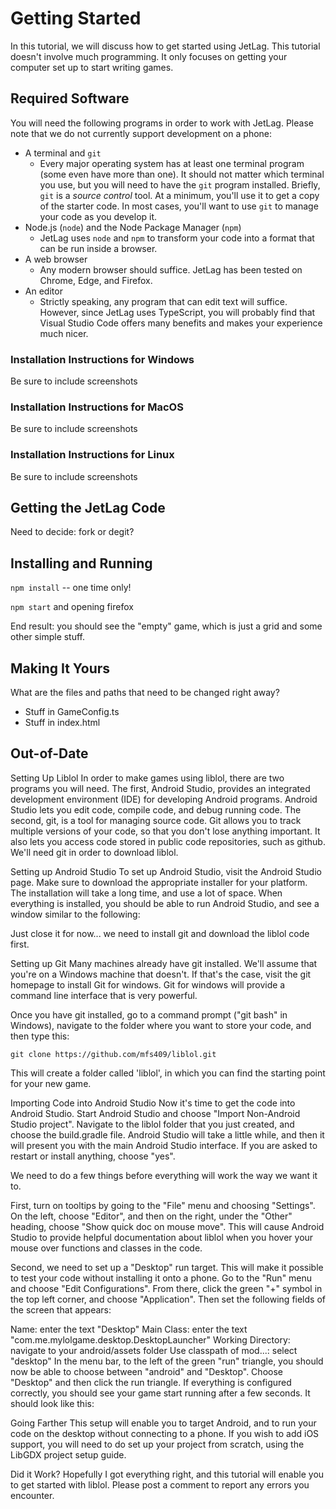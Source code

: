 # Getting Started

In this tutorial, we will discuss how to get started using JetLag.  This
tutorial doesn't involve much programming.  It only focuses on getting your
computer set up to start writing games.

## Required Software

You will need the following programs in order to work with JetLag.  Please note
that we do not currently support development on a phone:

- A terminal and `git`
    - Every major operating system has at least one terminal program (some even
      have more than one).  It should not matter which terminal you use, but you
      will need to have the `git` program installed.  Briefly, `git` is a
      *source control* tool.  At a minimum, you'll use it to get a copy of the
      starter code.  In most cases, you'll want to use `git` to manage your code
      as you develop it.
- Node.js (`node`) and the Node Package Manager (`npm`)
    - JetLag uses `node` and `npm` to transform your code into a format that can
      be run inside a browser.
- A web browser
    - Any modern browser should suffice.  JetLag has been tested on Chrome,
      Edge, and Firefox.
- An editor
    - Strictly speaking, any program that can edit text will suffice.  However,
      since JetLag uses TypeScript, you will probably find that Visual Studio
      Code offers many benefits and makes your experience much nicer.

### Installation Instructions for Windows

Be sure to include screenshots

### Installation Instructions for MacOS

Be sure to include screenshots

### Installation Instructions for Linux

Be sure to include screenshots

## Getting the JetLag Code

Need to decide: fork or degit?

## Installing and Running

`npm install` -- one time only!

`npm start` and opening firefox

End result: you should see the "empty" game, which is just a grid and some other
simple stuff.

## Making It Yours

What are the files and paths that need to be changed right away?

- Stuff in GameConfig.ts
- Stuff in index.html

## Out-of-Date

Setting Up Liblol
In order to make games using liblol, there are two programs you will need.  The first, Android Studio, provides an integrated development environment (IDE) for developing Android programs.  Android Studio lets you edit code, compile code, and debug running code.  The second, git, is a tool for managing source code.  Git allows you to track multiple versions of your code, so that you don't lose anything important.  It also lets you access code stored in public code repositories, such as github.  We'll need git in order to download liblol.

Setting up Android Studio
To set up Android Studio, visit the Android Studio page.  Make sure to download the appropriate installer for your platform.  The installation will take a long time, and use a lot of space.  When everything is installed, you should be able to run Android Studio, and see a window similar to the following:

<screenshot goes here>

Just close it for now... we need to install git and download the liblol code first.

Setting up Git
Many machines already have git installed.  We'll assume that you're on a Windows machine that doesn't.  If that's the case, visit the git homepage to install Git for windows.  Git for windows will provide a command line interface that is very powerful.

Once you have git installed, go to a command prompt ("git bash" in Windows), navigate to the folder where you want to store your code, and then type this:

    git clone https://github.com/mfs409/liblol.git

This will create a folder called 'liblol', in which you can find the starting point for your new game.

Importing Code into Android Studio
Now it's time to get the code into Android Studio.  Start Android Studio and choose "Import Non-Android Studio project".  Navigate to the liblol folder that you just created, and choose the build.gradle file.  Android Studio will take a little while, and then it will present you with the main Android Studio interface.  If you are asked to restart or install anything, choose "yes".

We need to do a few things before everything will work the way we want it to.  

First, turn on tooltips by going to the "File" menu and choosing "Settings".  On the left, choose "Editor", and then on the right, under the "Other" heading, choose "Show quick doc on mouse move".  This will cause Android Studio to provide helpful documentation about liblol when you hover your mouse over functions and classes in the code.

Second, we need to set up a "Desktop" run target.  This will make it possible to test your code without installing it onto a phone.  Go to the "Run" menu and choose "Edit Configurations".  From there, click the green "+" symbol in the top left corner, and choose "Application".  Then set the following fields of the screen that appears:

Name: enter the text "Desktop"
Main Class: enter the text "com.me.mylolgame.desktop.DesktopLauncher"
Working Directory: navigate to your android/assets folder
Use classpath of mod...: select "desktop"
In the menu bar, to the left of the green "run" triangle, you should now be able to choose between "android" and "Desktop".  Choose "Desktop" and then click the run triangle.  If everything is configured correctly, you should see your game start running after a few seconds.  It should look like this:


<screenshot goes here>


Going Farther
This setup will enable you to target Android, and to run your code on the desktop without connecting to a phone.  If you wish to add iOS support, you will need to do set up your project from scratch, using the LibGDX project setup guide.

Did it Work?
Hopefully I got everything right, and this tutorial will enable you to get started with liblol.  Please post a comment to report any errors you encounter.
